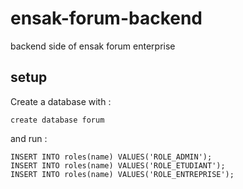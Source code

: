 # ensak-forum-backend
backend side of ensak forum enterprise

## setup

Create a database with : 
```
create database forum
```

and run :
```
INSERT INTO roles(name) VALUES('ROLE_ADMIN');
INSERT INTO roles(name) VALUES('ROLE_ETUDIANT');
INSERT INTO roles(name) VALUES('ROLE_ENTREPRISE');
```
